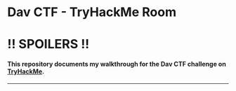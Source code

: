 # Dav CTF - TryHackMe Room
# **!! SPOILERS !!**
#### This repository documents my walkthrough for the **Dav** CTF challenge on [TryHackMe](https://tryhackme.com/r/room/bsidesgtdav). 
---
